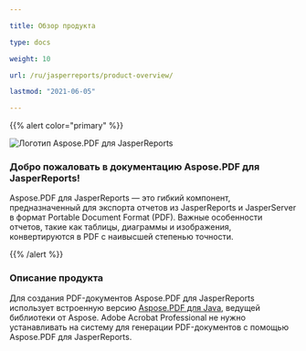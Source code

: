 ```yaml
---

title: Обзор продукта

type: docs

weight: 10

url: /ru/jasperreports/product-overview/

lastmod: "2021-06-05"

---
```




{{% alert color="primary" %}}



![Логотип Aspose.PDF для JasperReports](../../aspose_pdf-for-jasperreports.png)

### **Добро пожаловать в документацию Aspose.PDF для JasperReports!**

Aspose.PDF для JasperReports — это гибкий компонент, предназначенный для экспорта отчетов из JasperReports и JasperServer в формат Portable Document Format (PDF). Важные особенности отчетов, такие как таблицы, диаграммы и изображения, конвертируются в PDF с наивысшей степенью точности.



{{% /alert %}}

### **Описание продукта**

Для создания PDF-документов Aspose.PDF для JasperReports использует встроенную версию [Aspose.PDF для Java](https://products.aspose.com/pdf/java/), ведущей библиотеки от Aspose. Adobe Acrobat Professional не нужно устанавливать на систему для генерации PDF-документов с помощью Aspose.PDF для JasperReports.